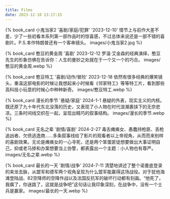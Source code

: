 ```yaml
---
title: Films
date: 2023-12-10 13:17:15
---
```


{% book_card 小鬼当家2 '喜剧/家庭/犯罪' '2023-12-10' 情节上与前作大差不差，少了一些初看本系列第一部作品时的惊喜感，不过总体来说还是一部不错的喜剧片。P.S.本作特朗普还有一个客串镜头。 images/小鬼当家2.jpg %}

{% book_card 憨豆的黄金周 '喜剧' 2023-12-12 罗温·艾金森的经典演绎，憨豆先生的形象仿佛在告诉你：人生的曼妙之处就在于一个又一个的巧合。 images/憨豆的黄金周.webp %}

{% book_card 憨豆特工 '喜剧/动作/冒险' 2023-12-18 依然有很多经典的爆笑镜头，重温这部电影的时候让我想起来小时候看《邻家特工》等等特工片，看到那些高科技小玩意的时候心中种种新奇。 images/憨豆特工.webp %}

{% book_card 漫长的季节 '悬疑/家庭' 2024-1-1 悬疑的外表，现实主义的内核。既还原了九十年代东北没落的历史，又表现了小人物在时代浪潮裹挟下的无奈悲凉。三条时间线交织在一起，呈现出精巧的叙事结构。 images/漫长的季节.webp %}

{% book_card 无名之辈 '剧情/喜剧' 2024-2-27 毒舌瘫痪女、愚蠢持枪匪、丢枪追凶者、欠债逃逸商……多条叙事线给了影片的观看者以上帝视角，从而而来别样的喜剧效果。无论是瘫痪女的一心寻死，还是两个笨蛋匪徒想要做出大事证明自己，抑或老马掺和办案想要当上协警，都表露出一个主题：小人物也有尊严。 images/无名之辈.webp %}

{% book_card 最长的一天 '剧情/战争' 2024-7-11 清楚地讲述了整个诺曼底登录的来龙去脉，从盟军和德军两个视角呈现为什么盟军能赢得这场战役。对于犹他海滩登陆战、82空降师的空降作战以及法国反抗军的破坏行动都有刻画。“他死了，我瘸了，你迷路了，这就是战争吧”这句话让我印象深刻，在战争中，没有一个士兵是赢家。 images/最长的一天.webp %}


